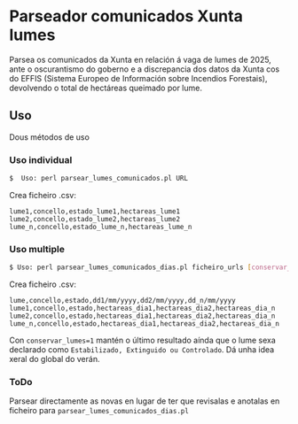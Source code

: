 # Parseador comunicados Xunta lumes

Parsea os comunicados da Xunta en relación á vaga de lumes de 2025, ante o oscurantismo do goberno e a discrepancia dos datos da Xunta cos do EFFIS (Sistema Europeo de Información sobre Incendios Forestais), devolvendo o total de hectáreas queimado por lume.

## Uso

Dous métodos de uso


### Uso individual

```bash
$  Uso: perl parsear_lumes_comunicados.pl URL
```

Crea ficheiro .csv:
```
lume1,concello,estado_lume1,hectareas_lume1
lume2,concello,estado_lume2,hectareas_lume2
lume_n,concello,estado_lume_n,hectareas_lume_n
```


### Uso multiple

```bash
$ Uso: perl parsear_lumes_comunicados_dias.pl ficheiro_urls [conservar_lumes=1]
```

Crea ficheiro .csv:
```
lume,concello,estado,dd1/mm/yyyy,dd2/mm/yyyy,dd_n/mm/yyyy
lume1,concello,estado,hectareas_dia1,hectareas_dia2,hectareas_dia_n
lume2,concello,estado,hectareas_dia1,hectareas_dia2,hectareas_dia_n
lume_n,concello,estado,hectareas_dia1,hectareas_dia2,hectareas_dia_n
```

Con `conservar_lumes=1` mantén o último resultado aínda que o lume sexa declarado como `Estabilizado, Extinguido ou Controlado`. Dá unha idea xeral do global do verán.


### ToDo

Parsear directamente as novas en lugar de ter que revisalas e anotalas en ficheiro para `parsear_lumes_comunicados_dias.pl`